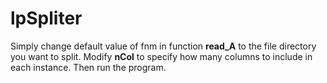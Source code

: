 # lpSpliter

Simply change default value of fnm in function **read_A** to the file directory you want to split.
Modify **nCol** to specify how many columns to include in each instance.
Then run the program.